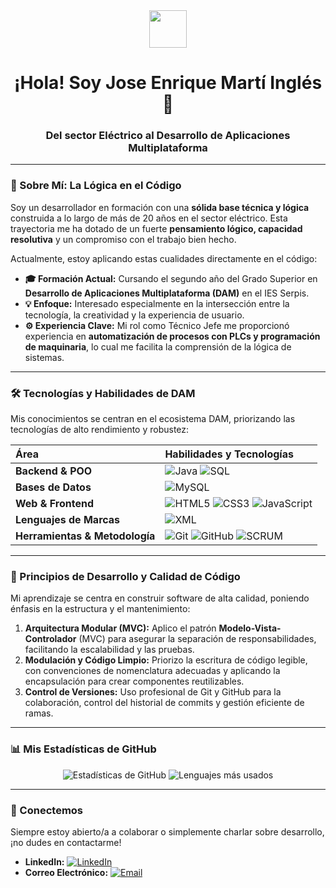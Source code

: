 <div align="center">
  <img src="https://media.giphy.com/media/M9gbF6n0T6T1zY5hXU/giphy.gif" width="60"/> 
  <h1>¡Hola! Soy Jose Enrique Martí Inglés 👋</h1>
  <h3>Del sector Eléctrico al Desarrollo de Aplicaciones Multiplataforma</h3>
</div>

---

### 👤 Sobre Mí: La Lógica en el Código

Soy un desarrollador en formación con una **sólida base técnica y lógica** construida a lo largo de más de 20 años en el sector eléctrico. Esta trayectoria me ha dotado de un fuerte **pensamiento lógico, capacidad resolutiva** y un compromiso con el trabajo bien hecho.

Actualmente, estoy aplicando estas cualidades directamente en el código:

* **🎓 Formación Actual:** Cursando el segundo año del Grado Superior en **Desarrollo de Aplicaciones Multiplataforma (DAM)** en el IES Serpis.
* **💡 Enfoque:** Interesado especialmente en la intersección entre la tecnología, la creatividad y la experiencia de usuario.
* **⚙️ Experiencia Clave:** Mi rol como Técnico Jefe me proporcionó experiencia en **automatización de procesos con PLCs y programación de maquinaria**, lo cual me facilita la comprensión de la lógica de sistemas.

---

### 🛠️ Tecnologías y Habilidades de DAM

Mis conocimientos se centran en el ecosistema DAM, priorizando las tecnologías de alto rendimiento y robustez:

| Área | Habilidades y Tecnologías |
| :--- | :--- |
| **Backend & POO** | ![Java](https://img.shields.io/badge/Java-007396?style=for-the-badge&logo=java&logoColor=white) ![SQL](https://img.shields.io/badge/SQL-336791?style=for-the-badge&logo=postgresql&logoColor=white) |
| **Bases de Datos** | ![MySQL](https://img.shields.io/badge/SQL-4479A1?style=for-the-badge&logo=mysql&logoColor=white) |
| **Web & Frontend** | ![HTML5](https://img.shields.io/badge/HTML5-E34F26?style=for-the-badge&logo=html5&logoColor=white) ![CSS3](https://img.shields.io/badge/CSS3-1572B6?style=for-the-badge&logo=css3&logoColor=white) ![JavaScript](https://img.shields.io/badge/JavaScript-F7DF1E?style=for-the-badge&logo=javascript&logoColor=black) |
| **Lenguajes de Marcas** | ![XML](https://img.shields.io/badge/XML-000000?style=for-the-badge&logo=xml&logoColor=white) |
| **Herramientas & Metodología** | ![Git](https://img.shields.io/badge/Git-F05032?style=for-the-badge&logo=git&logoColor=white) ![GitHub](https://img.shields.io/badge/GitHub-100000?style=for-the-badge&logo=github&logoColor=white) ![SCRUM](https://img.shields.io/badge/SCRUM-00A9E0?style=for-the-badge&logo=scrumalliance&logoColor=white) |

---

### 🚀 Principios de Desarrollo y Calidad de Código

Mi aprendizaje se centra en construir software de alta calidad, poniendo énfasis en la estructura y el mantenimiento:

1.  **Arquitectura Modular (MVC):** Aplico el patrón **Modelo-Vista-Controlador** (MVC) para asegurar la separación de responsabilidades, facilitando la escalabilidad y las pruebas.
2.  **Modulación y Código Limpio:** Priorizo la escritura de código legible, con convenciones de nomenclatura adecuadas y aplicando la encapsulación para crear componentes reutilizables.
3.  **Control de Versiones:** Uso profesional de Git y GitHub para la colaboración, control del historial de commits y gestión eficiente de ramas.

---

### 📊 Mis Estadísticas de GitHub

<div align="center">
  <img src="https://github-readme-stats.vercel.app/api?username=TemplaT14&show_icons=true&theme=vue-dark&hide_title=true" alt="Estadísticas de GitHub" />
  
  <img src="https://github-readme-stats.vercel.app/api/top-langs/?username=TemplaT14&layout=compact&theme=vue-dark&hide_title=true" alt="Lenguajes más usados" />
</div>

---

### 🤝 Conectemos

Siempre estoy abierto/a a colaborar o simplemente charlar sobre desarrollo, ¡no dudes en contactarme!

* **LinkedIn:** [![LinkedIn](https://img.shields.io/badge/LinkedIn-0A66C2?style=for-the-badge&logo=linkedin&logoColor=white)](https://www.linkedin.com/in/jose-enrique-martí-inglés-b7b519229/)
* **Correo Electrónico:** [![Email](https://img.shields.io/badge/Email-D14836?style=for-the-badge&logo=gmail&logoColor=white)](mailto:jose.martiingles@gmail.com)
